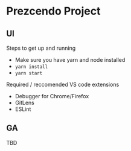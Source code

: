 # Prezcendo Project

## UI
Steps to get up and running

- Make sure you have yarn and node installed
- ```yarn install```
- ```yarn start```


Required / reccomended VS code extensions
- Debugger for Chrome/Firefox
- GitLens
- ESLint

## GA
TBD